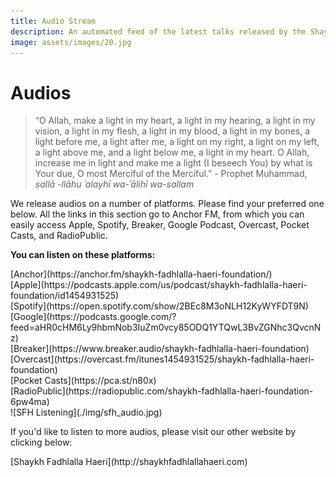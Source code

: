```yaml
---
title: Audio Stream
description: An automated feed of the latest talks released by the Shaykh Fadhlalla Haeri Foundation
image: assets/images/20.jpg
---
```


# Audios

> “O Allah, make a light in my heart, a light in my hearing, a light in my vision, a light in my flesh, a light in my blood, a light in my bones, a light before me, a light after me, a light on my right, a light on my left, a light above me, and a light below me, a light in my heart. O Allah, increase me in light and make me a light (I beseech You) by what is Your due, O most Merciful of the Merciful.” - Prophet Muhammad, _ṣallā -llāhu ʿalayhī wa-ʾālihī wa-sallam_

We release audios on a number of platforms. Please find your preferred one below. All the links in this section go to Anchor FM, from which you can easily access Apple, Spotify, Breaker, Google Podcast, Overcast, Pocket Casts, and RadioPublic.

<div markdown="1" class="card article sidebar center">

**You can listen on these platforms:**

<div markdown="3" class="audio-link">
[Anchor](https://anchor.fm/shaykh-fadhlalla-haeri-foundation/)
</div>

<div markdown="3" class="audio-link">
[Apple](https://podcasts.apple.com/us/podcast/shaykh-fadhlalla-haeri-foundation/id1454931525)
</div>

<div markdown="3" class="audio-link">
[Spotify](https://open.spotify.com/show/2BEc8M3oNLH12KyWYFDT9N) 
</div>

<div markdown="3" class="audio-link">
[Google](https://podcasts.google.com/?feed=aHR0cHM6Ly9hbmNob3IuZm0vcy85ODQ1YTQwL3BvZGNhc3QvcnNz)
</div>

<div markdown="3" class="audio-link">
[Breaker](https://www.breaker.audio/shaykh-fadhlalla-haeri-foundation)
</div>

<div markdown="3" class="audio-link">
[Overcast](https://overcast.fm/itunes1454931525/shaykh-fadhlalla-haeri-foundation)
</div>

<div markdown="3" class="audio-link">
[Pocket Casts](https://pca.st/n80x)
</div>

<div markdown="3" class="audio-link">
[RadioPublic](https://radiopublic.com/shaykh-fadhlalla-haeri-foundation-6pw4ma)
</div>

</div>

<div markdown="1" class="audio-img">
![SFH Listening](./img/sfh_audio.jpg)
</div>

If you'd like to listen to more audios, please visit our other website by clicking below:

<div markdown="3" class="purchase-link">
[Shaykh Fadhlalla Haeri](http://shaykhfadhlallahaeri.com)
</div>



